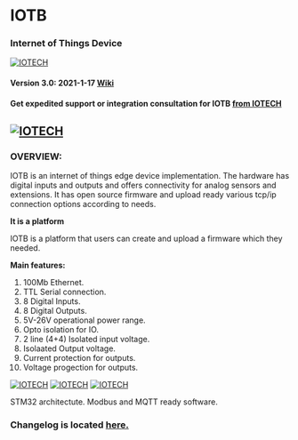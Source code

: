 
# IOTB
### Internet of Things Device

[![IOTECH](https://github.com/celikada/eagle/blob/master/KMO_IO_M/V2_6OUT/iotb_v2_kartl%C4%B1.166.png)](http://iotech.com.tr)

#### Version 3.0: 2021-1-17 [Wiki](https://github.com/celikada/IOTB/wiki)

#### Get expedited support or integration consultation for IOTB [from IOTECH](http://iotech.com.tr/)

[![IOTECH](http://iotech.com.tr/images/header_logo_tek.png)](http://iotech.com.tr)
---

### OVERVIEW:
IOTB is an internet of things edge device implementation. The hardware has digital inputs and outputs and offers connectivity for analog sensors and extensions.
It has open source firmware and upload ready various tcp/ip connection options according to needs.

**It is a platform**

IOTB is a platform that users can create and upload a firmware which they needed. 

**Main features:**
1. 100Mb Ethernet.
2. TTL Serial connection.
3. 8 Digital Inputs.
4. 8 Digital Outputs.
5. 5V-26V operational power range.
6. Opto isolation for IO.
7. 2 line (4+4) Isolated input voltage. 
8. Isolaated Output voltage.
9. Current protection for outputs.
10. Voltage progection for outputs.

[![IOTECH](https://github.com/celikada/eagle/blob/master/KMO_IO_M/V2_6OUT/KMO_IO_MV2_6%20v2.png)](http://iotech.com.tr)
[![IOTECH](https://github.com/celikada/eagle/blob/master/KMO_IO_M/V2_6OUT/KMO_IO_MV2_6%20v2_t.png)](http://iotech.com.tr)
[![IOTECH](https://github.com/celikada/eagle/blob/master/KMO_IO_M/V2_6OUT/KMO_IO_MV2_6%20v2_b.png)](http://iotech.com.tr)

STM32 architectute. Modbus and MQTT ready software.

### Changelog is located [here.](https://github.com/celikada/IOTB/wiki/Changelog)
